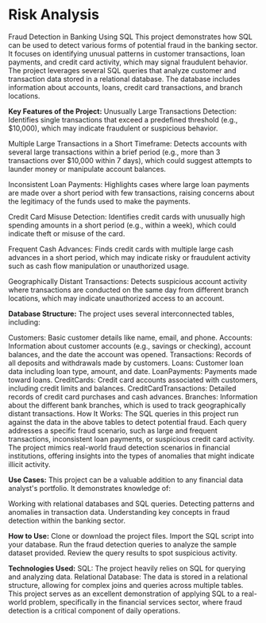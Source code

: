 # Risk Analysis

Fraud Detection in Banking Using SQL
This project demonstrates how SQL can be used to detect various forms of potential fraud in the banking sector. It focuses on identifying unusual patterns in customer transactions, loan payments, and credit card activity, which may signal fraudulent behavior. The project leverages several SQL queries that analyze customer and transaction data stored in a relational database. The database includes information about accounts, loans, credit card transactions, and branch locations.

**Key Features of the Project:**
Unusually Large Transactions Detection: Identifies single transactions that exceed a predefined threshold (e.g., $10,000), which may indicate fraudulent or suspicious behavior.

Multiple Large Transactions in a Short Timeframe: Detects accounts with several large transactions within a brief period (e.g., more than 3 transactions over $10,000 within 7 days), which could suggest attempts to launder money or manipulate account balances.

Inconsistent Loan Payments: Highlights cases where large loan payments are made over a short period with few transactions, raising concerns about the legitimacy of the funds used to make the payments.

Credit Card Misuse Detection: Identifies credit cards with unusually high spending amounts in a short period (e.g., within a week), which could indicate theft or misuse of the card.

Frequent Cash Advances: Finds credit cards with multiple large cash advances in a short period, which may indicate risky or fraudulent activity such as cash flow manipulation or unauthorized usage.

Geographically Distant Transactions: Detects suspicious account activity where transactions are conducted on the same day from different branch locations, which may indicate unauthorized access to an account.

**Database Structure:**
The project uses several interconnected tables, including:

Customers: Basic customer details like name, email, and phone.
Accounts: Information about customer accounts (e.g., savings or checking), account balances, and the date the account was opened.
Transactions: Records of all deposits and withdrawals made by customers.
Loans: Customer loan data including loan type, amount, and date.
LoanPayments: Payments made toward loans.
CreditCards: Credit card accounts associated with customers, including credit limits and balances.
CreditCardTransactions: Detailed records of credit card purchases and cash advances.
Branches: Information about the different bank branches, which is used to track geographically distant transactions.
How It Works:
The SQL queries in this project run against the data in the above tables to detect potential fraud. Each query addresses a specific fraud scenario, such as large and frequent transactions, inconsistent loan payments, or suspicious credit card activity. The project mimics real-world fraud detection scenarios in financial institutions, offering insights into the types of anomalies that might indicate illicit activity.

**Use Cases:**
This project can be a valuable addition to any financial data analyst's portfolio. It demonstrates knowledge of:

Working with relational databases and SQL queries.
Detecting patterns and anomalies in transaction data.
Understanding key concepts in fraud detection within the banking sector.

**How to Use:**
Clone or download the project files.
Import the SQL script into your database.
Run the fraud detection queries to analyze the sample dataset provided.
Review the query results to spot suspicious activity.

**Technologies Used:**
SQL: The project heavily relies on SQL for querying and analyzing data.
Relational Database: The data is stored in a relational structure, allowing for complex joins and queries across multiple tables.
This project serves as an excellent demonstration of applying SQL to a real-world problem, specifically in the financial services sector, where fraud detection is a critical component of daily operations.
